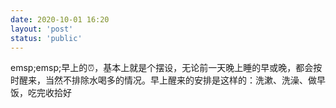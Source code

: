 ```yaml
---
date: 2020-10-01 16:20
layout: 'post'
status: 'public'
---
```


emsp;emsp;早上的⏰，基本上就是个摆设，无论前一天晚上睡的早或晚，都会按时醒来，当然不排除水喝多的情况。早上醒来的安排是这样的：洗漱、洗澡、做早饭，吃完收拾好

